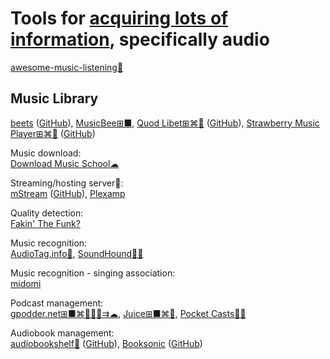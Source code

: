 
# Tools for [acquiring lots of information](https://notageni.us/information), specifically audio

[awesome-music-listening💩](https://github.com/ybayle/awesome-music-listening)

## Music Library

[beets](https://beets.io/) ([GitHub](https://github.com/beetbox/beets)),
[MusicBee⊞■](https://getmusicbee.com/),
[Quod Libet⊞⌘🐧](https://quodlibet.readthedocs.io/) ([GitHub](https://github.com/quodlibet/quodlibet)),
[Strawberry Music Player⊞⌘🐧](https://www.strawberrymusicplayer.org/) ([GitHub](https://github.com/strawberrymusicplayer/strawberry))

Music download:  
[Download Music School☁](https://downloadmusicschool.com/)

Streaming/hosting server💾:  
[mStream](https://mstream.io/) ([GitHub](https://github.com/IrosTheBeggar/mStream)),
[Plexamp](https://plexamp.com/)

Quality detection:  
[Fakin' The Funk?](https://fakinthefunk.net/en/)

Music recognition:  
[AudioTag.info🔌](https://audiotag.info/),
[SoundHound🍎🤖](https://www.soundhound.com/soundhound)

Music recognition - singing association:  
[midomi](https://www.midomi.com/)

Podcast management:  
[gpodder.net⊞■⌘🐧🍎🤖⇉☁](https://gpodder.net/),
[Juice⊞■⌘🐧](https://juicereceiver.sourceforge.net/),
[Pocket Casts🍎🤖](https://pocketcasts.com/)

Audiobook management:  
[audiobookshelf💾](https://www.audiobookshelf.org/) ([GitHub](https://github.com/advplyr/audiobookshelf)),
[Booksonic](https://booksonic.org/) ([GitHub](https://github.com/popeen/Booksonic-App))
